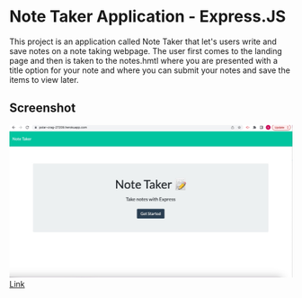 # Note Taker Application - Express.JS

This project is an application called Note Taker that let's users write and save notes on a note taking webpage. The user first comes to the landing page and then is taken to the notes.hmtl where you are presented with a title option for your note and where you can submit your notes and save the items to view later. 

## Screenshot
![Image](public/assets/images/B099D9FF-576E-43AF-A155-A82173693A2A.jpeg)
<a href= "https://polar-crag-27209.herokuapp.com/>" target="_blank">Link